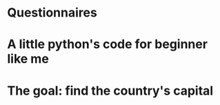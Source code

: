 # Questionnaires

# A little python's code for beginner like me
# The goal: find the country's capital 

